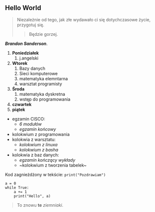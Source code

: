 ## Hello World 

>Niezależnie od tego, jak złe wydawało ci się dotychczasowe życie, przygotuj się.
>>Będzie gorzej.


***Brandon Sanderson***.



1. **Poniedziałek**
	1. j.angelski
2. **Wtorek**
	1. Bazy danych
	2. Sieci komputerowe
	3. matematyka elemntarna
	4. warsztat programisty
5. **Środa**
	1. matematyka dyskretna
	2. wstęp do programowania
7. **czwartek**
8. **piątek**

- egzamin CISCO:
	- *6 modułów*
	- *egzamin końcowy*
- kolokwium z programowania
- kolokwia z warsztatu:
	- *kolokwium z linuxa*
	- *kolokwium z basha*
- kolokwia z baz danych:
	- *egzamin kończący wykłady*
	- ~kolokwium z tworzenia tabelek~


Kod zagnieżdżony w tekście: `print("Pozdrawiam")`
		
~~~
a = 0
while True:
	a += 1
	print("Hello", a)
~~~

>To znowu **te** *ziemniaki*.

